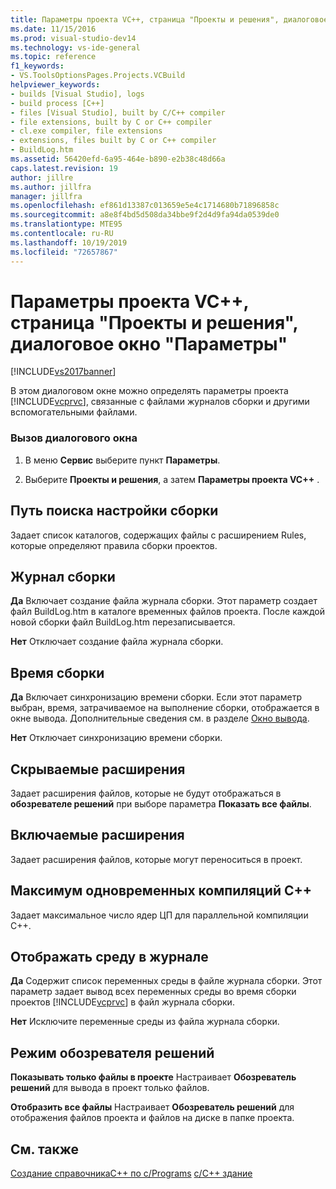 ```yaml
---
title: Параметры проекта VC++, страница "Проекты и решения", диалоговое окно "Параметры" | Документы Майкрософт
ms.date: 11/15/2016
ms.prod: visual-studio-dev14
ms.technology: vs-ide-general
ms.topic: reference
f1_keywords:
- VS.ToolsOptionsPages.Projects.VCBuild
helpviewer_keywords:
- builds [Visual Studio], logs
- build process [C++]
- files [Visual Studio], built by C/C++ compiler
- file extensions, built by C or C++ compiler
- cl.exe compiler, file extensions
- extensions, files built by C or C++ compiler
- BuildLog.htm
ms.assetid: 56420efd-6a95-464e-b890-e2b38c48d66a
caps.latest.revision: 19
author: jillre
ms.author: jillfra
manager: jillfra
ms.openlocfilehash: ef861d13387c013659e5e4c1714680b71896858c
ms.sourcegitcommit: a8e8f4bd5d508da34bbe9f2d4d9fa94da0539de0
ms.translationtype: MTE95
ms.contentlocale: ru-RU
ms.lasthandoff: 10/19/2019
ms.locfileid: "72657867"
---
```

# <a name="vc-project-settings-projects-and-solutions-options-dialog-box"></a>Параметры проекта VC++, страница "Проекты и решения", диалоговое окно "Параметры"
[!INCLUDE[vs2017banner](../../includes/vs2017banner.md)]

В этом диалоговом окне можно определять параметры проекта [!INCLUDE[vcprvc](../../includes/vcprvc-md.md)], связанные с файлами журналов сборки и другими вспомогательными файлами.

### <a name="to-access-this-dialog-box"></a>Вызов диалогового окна

1. В меню **Сервис** выберите пункт **Параметры**.

2. Выберите **Проекты и решения**, а затем **Параметры проекта VC++** .

## <a name="build-customization-search-path"></a>Путь поиска настройки сборки
 Задает список каталогов, содержащих файлы с расширением Rules, которые определяют правила сборки проектов.

## <a name="build-logging"></a>Журнал сборки
 **Да** Включает создание файла журнала сборки. Этот параметр создает файл BuildLog.htm в каталоге временных файлов проекта. После каждой новой сборки файл BuildLog.htm перезаписывается.

 **Нет** Отключает создание файла журнала сборки.

## <a name="build-timing"></a>Время сборки
 **Да** Включает синхронизацию времени сборки. Если этот параметр выбран, время, затрачиваемое на выполнение сборки, отображается в окне вывода. Дополнительные сведения см. в разделе [Окно вывода](../../ide/reference/output-window.md).

 **Нет** Отключает синхронизацию времени сборки.

## <a name="extensions-to-hide"></a>Скрываемые расширения
 Задает расширения файлов, которые не будут отображаться в **обозревателе решений** при выборе параметра **Показать все файлы**.

## <a name="extensions-to-include"></a>Включаемые расширения
 Задает расширения файлов, которые могут переноситься в проект.

## <a name="maximum-concurrent-c-compilations"></a>Максимум одновременных компиляций C++
 Задает максимальное число ядер ЦП для параллельной компиляции C++.

## <a name="show-environment-in-log"></a>Отображать среду в журнале
 **Да** Содержит список переменных среды в файле журнала сборки. Этот параметр задает вывод всех переменных среды во время сборки проектов [!INCLUDE[vcprvc](../../includes/vcprvc-md.md)] в файл журнала сборки.

 **Нет** Исключите переменные среды из файла журнала сборки.

## <a name="solution-explorer-mode"></a>Режим обозревателя решений
 **Показывать только файлы в проекте** Настраивает **Обозреватель решений** для вывода в проект только файлов.

 **Отобразить все файлы** Настраивает **Обозреватель решений** для отображения файлов проекта и файлов на диске в папке проекта.

## <a name="see-also"></a>См. также
 [Создание справочникаC++ по c/Programs](https://msdn.microsoft.com/library/fa6ed4ff-334a-4d99-b5e2-a1f83d2b3008) [c/C++ здание](https://msdn.microsoft.com/library/100b4ccf-572c-4d1f-970c-fa0bc0cc0d2d)
